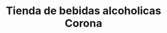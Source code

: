---
title: "Tienda de bebidas alcoholicas Corona"
url: /zitacuao/tienda-de-bebidas-alcoholicas-corona/
shop: vino
---